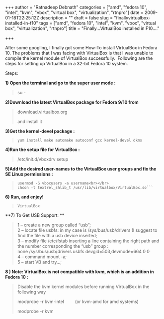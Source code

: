 +++
author = "Ratnadeep Debnath"
categories = ["amd", "fedora 10", "intel", "kvm", "vbox", "virtual box", "virtualization", "rtnpro"]
date = 2009-01-18T22:25:12Z
description = ""
draft = false
slug = "finallyvirtualbox-installed-in-f10"
tags = ["amd", "fedora 10", "intel", "kvm", "vbox", "virtual box", "virtualization", "rtnpro"]
title = "Finally...VirtualBox installed in F10...."

+++


After some googling, I finally got some How-To install VirtualBox in Fedora 10. The problems that I was facing with VirtualBox is that I was unable to compile the kernel module of VirtualBox successfully.  Following are the steps for setting up VirtualBox in a 32-bit Fedora 10 system.

Steps:

**1) Open the terminal and go to the super user mode :**

> su -

**2)Download the latest VirtualBox package for Fedora 9/10 from**

> download.virtualbox.org
> 
> and install it

**3)Get the kernel-devel package :**

> `yum install make automake autoconf gcc kernel-devel dkms`

**4)Run the setup file for VirtualBox :**

> /etc/init.d/vboxdrv setup

**5)Add the desired user-names to the VirtualBox user groups and fix the SE Linux permissions :**

> ```
> usermod -G vboxusers -a username<br></br>
> chcon -t textrel_shlib_t /usr/lib/virtualbox/VirtualBox.so```

**6) Run, and enjoy!**

> `VirtualBox`

**7) To Get USB Support: **

> 1 – create a new group called “usb”;  
>  2 – locate file usbfs: in my case is /sys/bus/usb/drivers (I suggest to find the file with a usb device inserted;  
>  3 – modify file /etc/fstab inserting a line containing the right path and the number corresponding the “usb” group :  
>  none /sys/bus/usb/drivers usbfs devgid=503,devmode=664 0 0  
>  4 – command mount -a;  
>  5 – start VB and try…;

**8 ) Note: VirtualBox is not compatible with kvm, which is an addition in Fedora 10 :**

> Disable the kvm kernel modules before running VirtualBox in the following way
> 
> modprobe -r kvm-intel         (or kvm-amd for amd systems)
> 
> modprobe -r kvm

